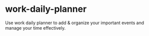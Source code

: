 # work-daily-planner
Use work daily planner to add &amp; organize your important events and manage your time effectively.
